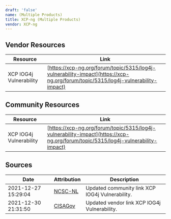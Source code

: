 ```yaml
---
draft: 'false'
name: (Multiple Products)
title: XCP-ng (Multiple Products)
vendor: XCP-ng
---
```


## Vendor Resources
| Resource | Link |
| --- | --- |
| XCP lOG4j Vulnerability | [https://xcp-ng.org/forum/topic/5315/log4j-vulnerability-impact](https://xcp-ng.org/forum/topic/5315/log4j-vulnerability-impact) |

## Community Resources
| Resource | Link |
| --- | --- |
| XCP lOG4j Vulnerability | [https://xcp-ng.org/forum/topic/5315/log4j-vulnerability-impact](https://xcp-ng.org/forum/topic/5315/log4j-vulnerability-impact) |


## Sources
| Date | Attribution | Description |
| --- | --- | --- |
| 2021-12-27 15:29:04 | [NCSC-NL](https://github.com/NCSC-NL/log4shell/blob/main/software/README.md) | Updated community link XCP lOG4j Vulnerability.  |
| 2021-12-30 21:31:50 | [CISAGov](https://raw.githubusercontent.com/cisagov/log4j-affected-db/develop/README.md) | Updated vendor link XCP lOG4j Vulnerability.  |
